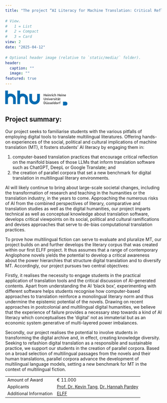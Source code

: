 ```yaml
---
title: "The project “AI Literacy for Machine Translation: Critical Reflection of Biases and Parallel Corpora for Multilingual Literary Texts (Continuation)” by Dr. Hannah Pardey and Prof. Dr. Kevin Tang is funded by the E-Learning Förderfonds"

# View.
#   1 = List
#   2 = Compact
#   3 = Card
view: 2
date: "2025-04-12"

# Optional header image (relative to `static/media/` folder).
header:
  caption: ""
  image: ""
featured: true
---
```


<img src="hhu_logo.jpg" alt="HHU logo" width="200"/>

## Project summary:
Our project seeks to familiarise students with the various pitfalls of employing digital tools to translate multilingual literatures. Offering hands-on experiences of the social, political and cultural implications of machine translation (MT), it fosters students’ AI literacy by engaging them in:

1. computer-based translation practices that encourage critical reflection on the manifold biases of those LLMs that inform translation software such as ChatGPT, DeepL or Google Translate; and
2. the creation of parallel corpora that set a new benchmark for digital translation in multilingual literary environments.

AI will likely continue to bring about large-scale societal changes, including the transformation of research and teaching in the humanities or the translation industry, in the years to come. Approaching the numerous risks of AI from the combined perspectives of literary, comparative and translation studies as well as the digital humanities, our project imparts technical as well as conceptual knowledge about translation software, develops critical viewpoints on its social, political and cultural ramifications and devises approaches that serve to de-bias computational translation practices. 

To prove how multilingual fiction can serve to evaluate and pluralize MT, our project builds on and further develops the literary corpus that was created within our first ELFF project. It thus assumes that a range of contemporary Anglophone novels yields the potential to develop a critical awareness about the power hierarchies that structure digital translation and to diversify MT. Accordingly, our project pursues two central objectives:

Firstly, it realises the necessity to engage students in the practical application of translation tools and the critical discussion of AI-generated contents. Apart from understanding the AI ‘black box’, experimenting with different software helps students recognise how computer-based approaches to translation reinforce a monolingual literary norm and thus undermine the epistemic potential of the novels. Drawing on recent approaches in postcolonial and multilingual digital humanities, we believe that the experience of failure provides a necessary step towards a kind of AI literacy which conceptualises the ‘digital’ not as immaterial but as an economic system generative of multi-layered power imbalances. 

Secondly, our project realises the potential to involve students in transforming the digital archive and, in effect, creating knowledge diversity. Seeking to refashion digital translation as a responsible and sustainable practice, we support our students in the creation of parallel corpora. Based on a broad selection of multilingual passages from the novels and their human translations, parallel corpora advance the development of multilingual language models, setting a new benchmark for MT in the context of multilingual fiction.

|  |  |
| ----------- | ----------- |
| Amount of Award | € 11.000 |
| Applicants | [Prof. Dr. Kevin Tang](https://slam.phil.hhu.de/authors/kevin/), [Dr. Hannah Pardey](https://www.anglistik5.hhu.de/team/detailed-pages/detailseite-dr-hannah-maria-pardey)
| Additional Information | [ELFF](https://www.elearning.hhu.de/elearning-foerderfonds) |